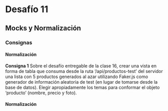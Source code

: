 # Desafío 11

## Mocks y Normalización

### Consignas

#### Normalización

**Consigna 1**
Sobre el desafío entregable de la clase 16, crear una vista en forma de tabla que consuma desde la ruta ‘/api/productos-test’ del servidor una lista con 5 productos generados al azar utilizando Faker.js como generador de información aleatoria de test (en lugar de tomarse desde la base de datos). Elegir apropiadamente los temas para conformar el objeto ‘producto’ (nombre, precio y foto).

#### Normalización
